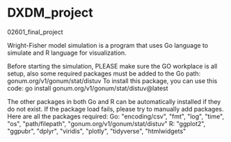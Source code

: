 # DXDM_project
 02601_final_project

Wright-Fisher model simulation is a program that uses Go language to simulate and R language for visualization.

Before starting the simulation, PLEASE make sure the GO workplace is all setup, also some required packages must be added to the Go path: gonum.org/v1/gonum/stat/distuv
To install this package, you can use this code:
go install gonum.org/v1/gonum/stat/distuv@latest



The other packages in both Go and R can be automatically installed if they do not exist.
If the package load fails, please try to manually add packages. Here are all the packages required:
Go: 	"encoding/csv", "fmt",		"log", "time", "os",	"path/filepath", "gonum.org/v1/gonum/stat/distuv"
R: "ggplot2", "ggpubr", "dplyr", "viridis", "plotly", "tidyverse", "htmlwidgets"
